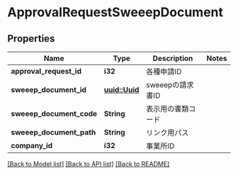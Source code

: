 # ApprovalRequestSweeepDocument

## Properties

Name | Type | Description | Notes
------------ | ------------- | ------------- | -------------
**approval_request_id** | **i32** | 各種申請ID | 
**sweeep_document_id** | [**uuid::Uuid**](uuid::Uuid.md) | sweeepの請求書ID | 
**sweeep_document_code** | **String** | 表示用の書類コード | 
**sweeep_document_path** | **String** | リンク用パス | 
**company_id** | **i32** | 事業所ID | 

[[Back to Model list]](../README.md#documentation-for-models) [[Back to API list]](../README.md#documentation-for-api-endpoints) [[Back to README]](../README.md)


